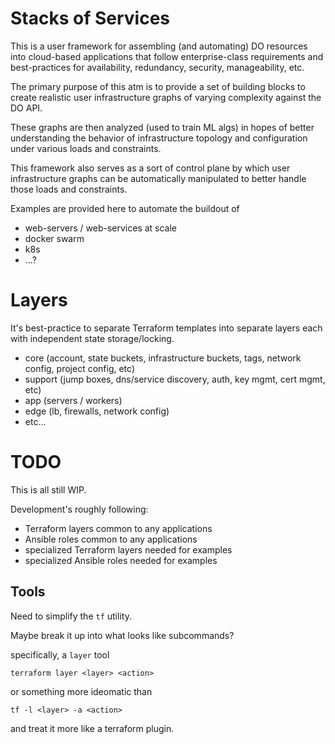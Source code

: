 
# Stacks of Services

This is a user framework for assembling (and automating) DO resources into
cloud-based applications that follow enterprise-class requirements and
best-practices for availability, redundancy, security, manageability, etc.

The primary purpose of this atm is to provide a set of building blocks to
create realistic user infrastructure graphs of varying complexity against the
DO API.

These graphs are then analyzed (used to train ML algs) in hopes of better
understanding the behavior of infrastructure topology and configuration under
various loads and constraints.

This framework also serves as a sort of control plane by which user
infrastructure graphs can be automatically manipulated to better handle those
loads and constraints.

Examples are provided here to automate the buildout of
- web-servers / web-services at scale
- docker swarm
- k8s
- ...?


# Layers

It's best-practice to separate Terraform templates into separate layers each
with independent state storage/locking.

- core (account, state buckets, infrastructure buckets, tags, network config,
  project config, etc)
- support (jump boxes, dns/service discovery, auth, key mgmt, cert mgmt, etc)
- app (servers / workers)
- edge (lb, firewalls, network config)
- etc...


# TODO

This is all still WIP.

Development's roughly following:

- Terraform layers common to any applications
- Ansible roles common to any applications
- specialized Terraform layers needed for examples
- specialized Ansible roles needed for examples


## Tools

Need to simplify the `tf` utility.

Maybe break it up into what looks like subcommands?

specifically, a `layer` tool

    terraform layer <layer> <action>

or something more ideomatic than

    tf -l <layer> -a <action>

and treat it more like a terraform plugin.

